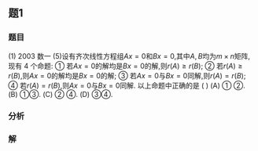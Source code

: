 ## 题1
### 题目
(1) 2003 数一 
(5)设有齐次线性方程组$Ax = 0$和$Bx = 0$,其中$A,B$均为$m \times n$矩阵,现有 4 个命题:
① 若$Ax = 0$的解均是$Bx = 0$的解,则$r(A) \geq r(B)$;
② 若$r(A) \geq r(B)$,则$Ax = 0$的解均是$Bx = 0$的解;
③ 若$Ax = 0$与$Bx = 0$同解,则$r(A) = r(B)$;
④ 若$r(A) = r(B)$,则$Ax = 0$与$Bx = 0$同解.
以上命题中正确的是 (   )
(A) ① ②. (B) ①③. (C) ② ④. (D) ③④. 
### 分析

### 解